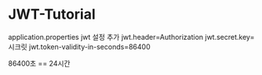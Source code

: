 # JWT-Tutorial

application.properties jwt 설정 추가
jwt.header=Authorization
jwt.secret.key= 시크릿
jwt.token-validity-in-seconds=86400

86400초 == 24시간
